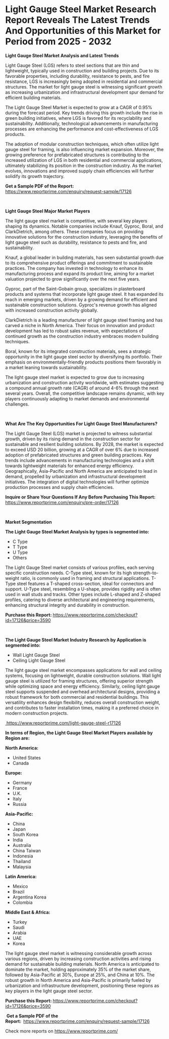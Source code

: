 <p><h1>Light Gauge Steel Market Research Report Reveals The Latest Trends And Opportunities of this Market for Period from 2025 - 2032</h1></p><p><strong>Light Gauge Steel Market Analysis and Latest Trends</strong></p>
<p><p>Light Gauge Steel (LGS) refers to steel sections that are thin and lightweight, typically used in construction and building projects. Due to its favorable properties, including durability, resistance to pests, and fire resistance, LGS is increasingly being adopted in residential and commercial structures. The market for light gauge steel is witnessing significant growth as increasing urbanization and infrastructural development spur demand for efficient building materials.</p><p>The Light Gauge Steel Market is expected to grow at a CAGR of 0.95% during the forecast period. Key trends driving this growth include the rise in green building initiatives, where LGS is favored for its recyclability and sustainability. Additionally, technological advancements in manufacturing processes are enhancing the performance and cost-effectiveness of LGS products. </p><p>The adoption of modular construction techniques, which often utilize light gauge steel for framing, is also influencing market expansion. Moreover, the growing preference for prefabricated structures is contributing to the increased utilization of LGS in both residential and commercial applications, ultimately stabilizing its position in the construction industry. As the market evolves, innovations and improved supply chain efficiencies will further solidify its growth trajectory.</p></p>
<p><strong>Get a Sample PDF of the Report:&nbsp;</strong> <a href="https://www.reportprime.com/enquiry/request-sample/17126?utm_campaign=3314&utm_medium=2&utm_source=Github&utm_content=ia&utm_term=18032025&utm_id=light-gauge-steel">https://www.reportprime.com/enquiry/request-sample/17126</a></p>
<p>&nbsp;</p>
<p><strong>Light Gauge Steel Major Market Players</strong></p>
<p><p>The light gauge steel market is competitive, with several key players shaping its dynamics. Notable companies include Knauf, Gyproc, Boral, and ClarkDietrich, among others. These companies focus on providing innovative solutions for the construction industry, leveraging the benefits of light gauge steel such as durability, resistance to pests and fire, and sustainability.</p><p>Knauf, a global leader in building materials, has seen substantial growth due to its comprehensive product offerings and commitment to sustainable practices. The company has invested in technology to enhance its manufacturing process and expand its product line, aiming for a market valuation projected to grow significantly over the next five years.</p><p>Gyproc, part of the Saint-Gobain group, specializes in plasterboard products and systems that incorporate light gauge steel. It has expanded its reach in emerging markets, driven by a growing demand for efficient and sustainable construction solutions. Gyproc's revenue growth has aligned with increased construction activity globally.</p><p>ClarkDietrich is a leading manufacturer of light gauge steel framing and has carved a niche in North America. Their focus on innovation and product development has led to robust sales revenue, with expectations of continued growth as the construction industry embraces modern building techniques.</p><p>Boral, known for its integrated construction materials, sees a strategic opportunity in the light gauge steel sector by diversifying its portfolio. Their emphasis on environmentally-friendly products positions them favorably in a market leaning towards sustainability.</p><p>The light gauge steel market is expected to grow due to increasing urbanization and construction activity worldwide, with estimates suggesting a compound annual growth rate (CAGR) of around 4-6% through the next several years. Overall, the competitive landscape remains dynamic, with key players continuously adapting to market demands and environmental challenges.</p></p>
<p>&nbsp;</p>
<p><strong>What Are The Key Opportunities For Light Gauge Steel Manufacturers?</strong></p>
<p><p>The Light Gauge Steel (LGS) market is projected to witness substantial growth, driven by its rising demand in the construction sector for sustainable and resilient building solutions. By 2028, the market is expected to exceed USD 20 billion, growing at a CAGR of over 6% due to increased adoption of prefabricated structures and green building practices. Key trends include advancements in manufacturing technologies and a shift towards lightweight materials for enhanced energy efficiency. Geographically, Asia-Pacific and North America are anticipated to lead in demand, propelled by urbanization and infrastructural development initiatives. The integration of digital technologies will further optimize production processes and supply chain efficiencies.</p></p>
<p><strong>Inquire or Share Your Questions If Any Before Purchasing This Report:</strong> <a href="https://www.reportprime.com/enquiry/pre-order/17126?utm_campaign=3314&utm_medium=2&utm_source=Github&utm_content=ia&utm_term=18032025&utm_id=light-gauge-steel">https://www.reportprime.com/enquiry/pre-order/17126</a></p>
<p>&nbsp;</p>
<p><strong>Market Segmentation</strong></p>
<p><strong>The Light Gauge Steel Market Analysis by types is segmented into:</strong></p>
<p><ul><li>C Type</li><li>T Type</li><li>U Type</li><li>Others</li></ul></p>
<p><p>The Light Gauge Steel market consists of various profiles, each serving specific construction needs. C-Type steel, known for its high strength-to-weight ratio, is commonly used in framing and structural applications. T-Type steel features a T-shaped cross-section, ideal for connectors and support. U-Type steel, resembling a U-shape, provides rigidity and is often used in wall studs and tracks. Other types include L-shaped and Z-shaped profiles, catering to diverse architectural and engineering requirements, enhancing structural integrity and durability in construction.</p></p>
<p><strong>Purchase this Report:&nbsp;</strong><a href="https://www.reportprime.com/checkout?id=17126&price=3590&utm_campaign=3314&utm_medium=2&utm_source=Github&utm_content=ia&utm_term=18032025&utm_id=light-gauge-steel">https://www.reportprime.com/checkout?id=17126&price=3590</a></p>
<p>&nbsp;</p>
<p><strong>The Light Gauge Steel Market Industry Research by Application is segmented into:</strong></p>
<p><ul><li>Wall Light Gauge Steel</li><li>Ceiling Light Gauge Steel</li></ul></p>
<p><p>The light gauge steel market encompasses applications for wall and ceiling systems, focusing on lightweight, durable construction solutions. Wall light gauge steel is utilized for framing structures, offering superior strength while optimizing space and energy efficiency. Similarly, ceiling light gauge steel supports suspended and overhead architectural designs, providing a robust framework for both commercial and residential buildings. This versatility enhances design flexibility, reduces overall construction weight, and contributes to faster installation times, making it a preferred choice in modern construction projects.</p></p>
<p><a href="https://www.reportprime.com/light-gauge-steel-r17126?utm_campaign=3314&utm_medium=2&utm_source=Github&utm_content=ia&utm_term=18032025&utm_id=light-gauge-steel">&nbsp;https://www.reportprime.com/light-gauge-steel-r17126</a></p>
<p><strong>In terms of Region, the Light Gauge Steel Market Players available by Region are:</strong></p>
<p>
    <p> <strong> North America: </strong>
        <ul>
            <li>United States</li>
            <li>Canada</li>
        </ul>
        </p> 
    <p> <strong> Europe: </strong>
        <ul>
            <li>Germany</li>
            <li>France</li>
            <li>U.K.</li>
            <li>Italy</li>
            <li>Russia</li>
        </ul>
        </p> 
    <p> <strong> Asia-Pacific: </strong>
        <ul>
            <li>China</li>
            <li>Japan</li>
            <li>South Korea</li>
            <li>India</li>
            <li>Australia</li>
            <li>China Taiwan</li>
            <li>Indonesia</li>
            <li>Thailand</li>
            <li>Malaysia</li>
        </ul>
        </p> 
    <p> <strong> Latin America: </strong>
        <ul>
            <li>Mexico</li>
            <li>Brazil</li>
            <li>Argentina Korea</li>
            <li>Colombia</li>
        </ul>
        </p> 
    <p> <strong> Middle East & Africa: </strong>
        <ul>
            <li>Turkey</li>
            <li>Saudi</li>
            <li>Arabia</li>
            <li>UAE</li>
            <li>Korea</li>
        </ul>
    </p>
    </p>
<p><p>The light gauge steel market is witnessing considerable growth across various regions, driven by increasing construction activities and rising demand for sustainable building materials. North America is anticipated to dominate the market, holding approximately 35% of the market share, followed by Asia-Pacific at 30%, Europe at 25%, and China at 10%. The robust growth in North America and Asia-Pacific is primarily fueled by urbanization and infrastructure development, positioning these regions as key players in the light gauge steel sector.</p></p>
<p><strong>Purchase this Report: </strong><a href="https://www.reportprime.com/checkout?id=17126&price=3590&utm_campaign=3314&utm_medium=2&utm_source=Github&utm_content=ia&utm_term=18032025&utm_id=light-gauge-steel">https://www.reportprime.com/checkout?id=17126&price=3590</a></p>
<p>&nbsp;<strong>Get a Sample PDF of the Report:&nbsp;&nbsp;</strong><a href="https://www.reportprime.com/enquiry/request-sample/17126?utm_campaign=3314&utm_medium=2&utm_source=Github&utm_content=ia&utm_term=18032025&utm_id=light-gauge-steel">https://www.reportprime.com/enquiry/request-sample/17126</a></p>
<p><strong></strong></p>
<p>Check more reports on <a href="https://www.reportprime.com/?utm_campaign=3314&utm_medium=2&utm_source=Github&utm_content=ia&utm_term=18032025&utm_id=light-gauge-steel">https://www.reportprime.com/</a></p>
